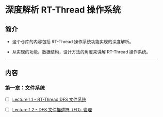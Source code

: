 # 深度解析 RT-Thread 操作系统

## 简介

- 这个仓库的内容包括 RT-Thread 操作系统功能实现的深度解析。

- 从实现的功能，数据结构，设计方法的角度来讲解 RT-Thread 操作系统。

___

## 内容

### 第一章：文件系统
- [ ] [Lecture 1.1 - RT-Thread DFS 文件系统](./Lectures/DFS文件描述符管理.md)
- [ ] [Lecture 1.2 - DFS 文件描述符（FD）管理](./Lectures/RT-Thread_DFS_文件系统.md)

